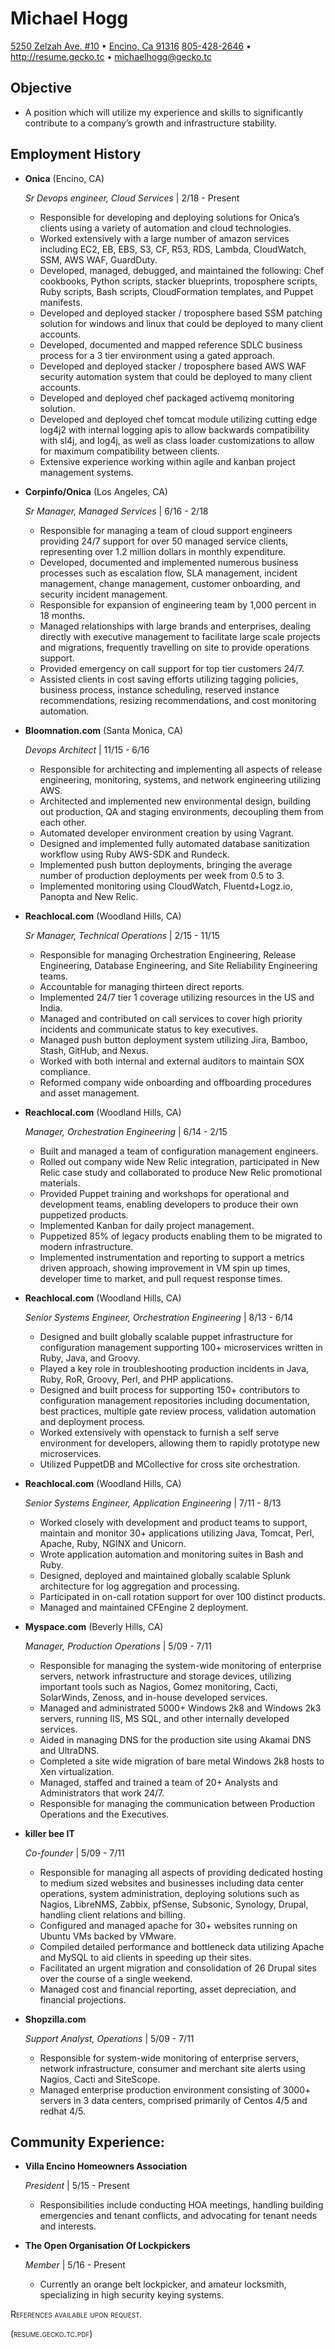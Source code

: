 Michael Hogg
===============

[5250 Zelzah Ave. #10](https://goo.gl/maps/mgBN8sy14tR2) • [Encino, Ca 91316](https://goo.gl/maps/mgBN8sy14tR2)
[805-428-2646](tel:+1-805-428-2646) • <http://resume.gecko.tc> • <michaelhogg@gecko.tc>



Objective
---------

*   A position which will utilize my experience and skills to significantly contribute to a company’s growth and infrastructure stability.

Employment History
------------------

*   **Onica** (Encino, CA)

    *Sr Devops engineer, Cloud Services* | 2/18 - Present

    -   Responsible for developing and deploying solutions for Onica’s clients using a variety of automation and cloud technologies.
    -   Worked extensively with a large number of amazon services including EC2, EB, EBS, S3, CF, R53, RDS, Lambda, CloudWatch, SSM, AWS WAF, GuardDuty.
    -   Developed, managed, debugged, and maintained the following: Chef cookbooks, Python scripts, stacker blueprints, troposphere scripts, Ruby scripts, Bash scripts, CloudFormation templates, and Puppet manifests.
    -   Developed and deployed stacker / troposphere based SSM patching solution for windows and linux that could be deployed to many client accounts.
    -   Developed, documented and mapped reference SDLC business process for a 3 tier environment using a gated approach.
    -   Developed and deployed stacker / troposphere based AWS WAF security automation system that could be deployed to many client accounts.
    -   Developed and deployed chef packaged activemq monitoring solution.
    -   Developed and deployed chef tomcat module utilizing cutting edge log4j2 with internal logging apis to allow backwards compatibility with sl4j, and log4j, as well as class loader customizations to allow for maximum compatibility between clients.
    -   Extensive experience working within agile and kanban project management systems.


*   **Corpinfo/Onica** (Los Angeles, CA)

    *Sr Manager, Managed Services* | 6/16 - 2/18

    -   Responsible for managing a team of cloud support engineers providing 24/7 support for over 50 managed service clients, representing over 1.2 million dollars in monthly expenditure.
    -   Developed, documented and implemented numerous business processes such as escalation flow, SLA management, incident management, change management, customer onboarding, and security incident management.
    -  Responsible for expansion of engineering team by 1,000 percent in 18 months.
    -  Managed relationships with large brands and enterprises, dealing directly with executive management to facilitate large scale projects and migrations, frequently travelling on site to provide operations support.
    -  Provided emergency on call support for top tier customers 24/7.
    -  Assisted clients in cost saving efforts utilizing tagging policies, business process, instance scheduling, reserved instance recommendations, resizing recommendations, and cost monitoring automation.


*   **Bloomnation.com** (Santa Monica, CA)

    *Devops Architect* | 11/15 - 6/16

    -   Responsible for architecting and implementing all aspects of release engineering, monitoring, systems, and network engineering utilizing AWS.
    -   Architected and implemented new environmental design, building out production, QA and staging environments, decoupling them from each other.
    -   Automated developer environment creation by using Vagrant.
    -   Designed and implemented fully automated database sanitization workflow using Ruby AWS-SDK and Rundeck.
    -   Implemented push button deployments, bringing the average number of production deployments per week from 0.5 to 3.
    -   Implemented monitoring using CloudWatch, Fluentd+Logz.io, Panopta and New Relic.


*   **Reachlocal.com** (Woodland Hills, CA)

    *Sr Manager, Technical Operations* | 2/15 - 11/15

    -   Responsible for managing Orchestration Engineering, Release Engineering, Database Engineering, and Site Reliability Engineering teams.
    -   Accountable for managing thirteen direct reports.
    -   Implemented 24/7 tier 1 coverage utilizing resources in the US and India.
    -   Managed and contributed on call services to cover high priority incidents and communicate status to key executives.
    -   Managed push button deployment system utilizing Jira, Bamboo, Stash, GitHub, and Nexus.
    -   Worked with both internal and external auditors to maintain SOX compliance.
    -   Reformed company wide onboarding and offboarding procedures and asset management.


*   **Reachlocal.com** (Woodland Hills, CA)

    *Manager, Orchestration Engineering* | 6/14 - 2/15

    -   Built and managed a team of configuration management engineers.
    -   Rolled out company wide New Relic integration, participated in New Relic case study and collaborated to produce New Relic promotional materials.
    -   Provided Puppet training and workshops for operational and development teams, enabling developers to produce their own puppetized products.
    -   Implemented Kanban for daily project management.
    -   Puppetized 85% of legacy products enabling them to be migrated to modern infrastructure.
    -   Implemented instrumentation and reporting to support a metrics driven approach, showing improvement in VM spin up times, developer time to market, and pull request response times.


*   **Reachlocal.com** (Woodland Hills, CA)

    *Senior Systems Engineer, Orchestration Engineering* | 8/13 - 6/14

    -   Designed and built globally scalable puppet infrastructure for configuration management supporting 100+ microservices written in Ruby, Java, and Groovy.
    -   Played a key role in troubleshooting production incidents in Java, Ruby, RoR, Groovy, Perl, and PHP applications.
    -   Designed and built process for supporting 150+ contributors to configuration management repositories including documentation, best practices, multiple gate review process, validation automation and deployment process.
    -   Worked extensively with openstack to furnish a self serve environment for developers, allowing them to rapidly prototype new microservices.
    -   Utilized PuppetDB and MCollective for cross site orchestration.


*   **Reachlocal.com** (Woodland Hills, CA)

    *Senior Systems Engineer, Application Engineering* | 7/11 - 8/13

    -   Worked closely with development and product teams to support, maintain and monitor 30+ applications utilizing Java, Tomcat, Perl, Apache, Ruby, NGINX and Unicorn.
    -   Wrote application automation and monitoring suites in Bash and Ruby.
    -   Designed, deployed and maintained globally scalable Splunk architecture for log aggregation and processing.
    -   Participated in on-call rotation support for over 100 distinct products.
    -   Managed and maintained CFEngine 2 deployment.


*   **Myspace.com** (Beverly Hills, CA)

    *Manager, Production Operations* | 5/09 - 7/11

    -   Responsible for managing the system-wide monitoring of enterprise servers, network infrastructure and storage devices, utilizing important tools such as Nagios, Gomez monitoring, Cacti, SolarWinds, Zenoss, and in-house developed services.
    -   Managed and administrated 5000+ Windows 2k8 and Windows 2k3 servers, running IIS, MS SQL, and other internally developed services.
    -   Aided in managing DNS for the production site using Akamai DNS and UltraDNS.
    -   Completed a site wide migration of bare metal Windows 2k8 hosts to Xen virtualization.
    -   Managed, staffed and trained a team of 20+ Analysts and Administrators that work 24/7.
    -   Responsible for managing the communication between Production Operations and the Executives. 
    

*   **killer bee IT** 

    *Co-founder* | 5/09 - 7/11

    -   Responsible for managing all aspects of providing dedicated hosting to medium sized websites and businesses including data center operations, system administration, deploying solutions such as Nagios, LibreNMS, Zabbix, pfSense, Subsonic, Synology, Drupal, handling client relations and billing.
    -   Configured and managed apache for 30+ websites running on Ubuntu VMs backed by VMware.
    -  Compiled detailed performance and bottleneck data utilizing Apache and MySQL to aid clients in speeding up their sites.
    -   Facilitated an urgent migration and consolidation of 26 Drupal sites over the course of a single weekend.
    -   Managed cost and financial reporting, asset depreciation, and financial projections.


*   **Shopzilla.com** 

    *Support Analyst, Operations* | 5/09 - 7/11

    -   Responsible for system-wide monitoring of enterprise servers, network infrastructure, consumer and merchant site alerts using Nagios, Cacti and SiteScope.
    -   Managed enterprise production environment consisting of 3000+ servers in 3 data centers, comprised primarily of Centos 4/5 and redhat 4/5.






Community Experience:
---------

*   **Villa Encino Homeowners Association** 

    *President* | 5/15 - Present

    -   Responsibilities include conducting HOA meetings, handling building emergencies and tenant conflicts, and advocating for tenant needs and interests.


*   **The Open Organisation Of Lockpickers** 

    *Member* | 5/16 - Present

    -   Currently an orange belt lockpicker, and amateur locksmith, specializing in high security keying systems.






<span style="font-variant:small-caps;">References available upon request.</span>


<span style="font-variant:small-caps;"><Click here for how this resume is built.>(resume.gecko.tc.pdf)</span>